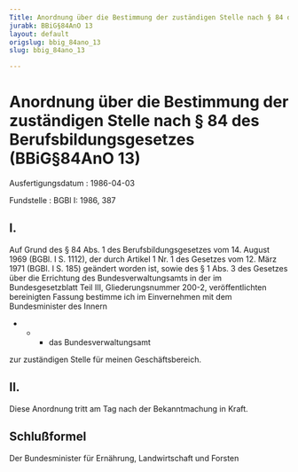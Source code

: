 ```yaml
---
Title: Anordnung über die Bestimmung der zuständigen Stelle nach § 84 des Berufsbildungsgesetzes
jurabk: BBiG§84AnO 13
layout: default
origslug: bbig_84ano_13
slug: bbig_84ano_13

---
```


# Anordnung über die Bestimmung der zuständigen Stelle nach § 84 des Berufsbildungsgesetzes (BBiG§84AnO 13)

Ausfertigungsdatum
:   1986-04-03

Fundstelle
:   BGBl I: 1986, 387

## I.

Auf Grund des § 84 Abs. 1 des Berufsbildungsgesetzes vom 14. August
1969 (BGBl. I S. 1112), der durch Artikel 1 Nr. 1 des Gesetzes vom 12.
März 1971 (BGBl. I S. 185) geändert worden ist, sowie des § 1 Abs. 3
des Gesetzes über die Errichtung des Bundesverwaltungsamts in der im
Bundesgesetzblatt Teil III, Gliederungsnummer 200-2, veröffentlichten
bereinigten Fassung bestimme ich im Einvernehmen mit dem
Bundesminister des Innern

*
    *
        *   das Bundesverwaltungsamt









zur zuständigen Stelle für meinen Geschäftsbereich.

## II.

Diese Anordnung tritt am Tag nach der Bekanntmachung in Kraft.

## Schlußformel

Der Bundesminister für Ernährung, Landwirtschaft und Forsten

